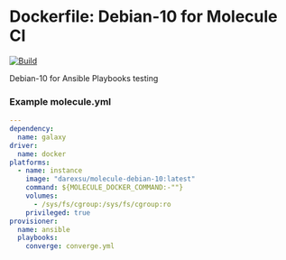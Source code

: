 # Dockerfile: Debian-10 for Molecule CI 

[![Build](https://github.com/darexsu/docker-debian-10/actions/workflows/build.yml/badge.svg)](https://github.com/darexsu/docker-debian-10/actions/workflows/build.yml)

Debian-10 for Ansible Playbooks testing

### Example molecule.yml
```yaml
---
dependency:
  name: galaxy
driver:
  name: docker
platforms:
  - name: instance
    image: "darexsu/molecule-debian-10:latest"
    command: ${MOLECULE_DOCKER_COMMAND:-""}
    volumes:
      - /sys/fs/cgroup:/sys/fs/cgroup:ro
    privileged: true    
provisioner:
  name: ansible
  playbooks:
    converge: converge.yml
```
